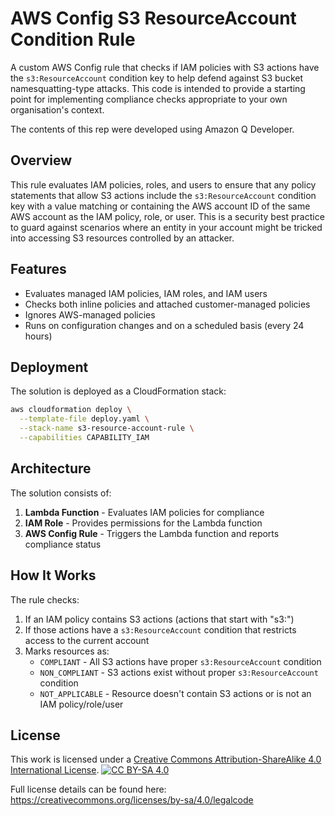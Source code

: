 # AWS Config S3 ResourceAccount Condition Rule

A custom AWS Config rule that checks if IAM policies with S3 actions have the `s3:ResourceAccount` condition key to help defend against S3 bucket namesquatting-type attacks.
This code is intended to provide a starting point for implementing compliance checks appropriate to your own organisation's context.

The contents of this rep were developed using Amazon Q Developer.

## Overview

This rule evaluates IAM policies, roles, and users to ensure that any policy statements that allow S3 actions include the `s3:ResourceAccount` condition key with a value matching or containing the AWS account ID of the same AWS account as the IAM policy, role, or user. This is a security best practice to guard against scenarios where an entity in your account might be tricked into accessing S3 resources controlled by an attacker.

## Features

- Evaluates managed IAM policies, IAM roles, and IAM users
- Checks both inline policies and attached customer-managed policies
- Ignores AWS-managed policies
- Runs on configuration changes and on a scheduled basis (every 24 hours)

## Deployment

The solution is deployed as a CloudFormation stack:

```bash
aws cloudformation deploy \
  --template-file deploy.yaml \
  --stack-name s3-resource-account-rule \
  --capabilities CAPABILITY_IAM
```

## Architecture

The solution consists of:

1. **Lambda Function** - Evaluates IAM policies for compliance
2. **IAM Role** - Provides permissions for the Lambda function
3. **AWS Config Rule** - Triggers the Lambda function and reports compliance status

## How It Works

The rule checks:

1. If an IAM policy contains S3 actions (actions that start with "s3:")
2. If those actions have a `s3:ResourceAccount` condition that restricts access to the current account
3. Marks resources as:
   - `COMPLIANT` - All S3 actions have proper `s3:ResourceAccount` condition
   - `NON_COMPLIANT` - S3 actions exist without proper `s3:ResourceAccount` condition
   - `NOT_APPLICABLE` - Resource doesn't contain S3 actions or is not an IAM policy/role/user

## License

This work is licensed under a [Creative Commons Attribution-ShareAlike 4.0 International License][cc-by-sa].
[![CC BY-SA 4.0][cc-by-sa-image]][cc-by-sa]

[cc-by-sa]: http://creativecommons.org/licenses/by-sa/4.0/
[cc-by-sa-image]: https://licensebuttons.net/l/by-sa/4.0/88x31.png
[cc-by-sa-shield]: https://img.shields.io/badge/License-CC%20BY--SA%204.0-lightgrey.svg

Full license details can be found here: https://creativecommons.org/licenses/by-sa/4.0/legalcode